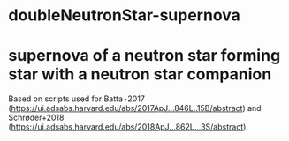 # doubleNeutronStar-supernova
# supernova of a neutron star forming star with a neutron star companion

Based on scripts used for Batta+2017 (https://ui.adsabs.harvard.edu/abs/2017ApJ...846L..15B/abstract) and Schrøder+2018 (https://ui.adsabs.harvard.edu/abs/2018ApJ...862L...3S/abstract).
 
